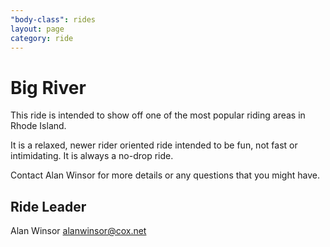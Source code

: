```yaml
---
"body-class": rides
layout: page
category: ride
---
```


# Big River

This ride is intended to show off one of the most popular riding areas in Rhode Island.

It is a relaxed, newer rider oriented ride intended to be fun, not fast or intimidating. It is always a no-drop ride.

Contact Alan Winsor for more details or any questions that you might have.

## Ride Leader
Alan Winsor
alanwinsor@cox.net

